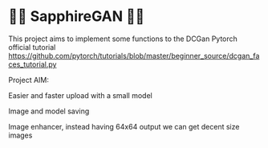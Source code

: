 # :small_blue_diamond::small_blue_diamond: SapphireGAN :small_blue_diamond::small_blue_diamond:

This project aims to implement some functions to the DCGan Pytorch official tutorial https://github.com/pytorch/tutorials/blob/master/beginner_source/dcgan_faces_tutorial.py

Project AIM:  

Easier and faster upload with a small model

Image and model saving

Image enhancer, instead having 64x64 output we can get decent size images







